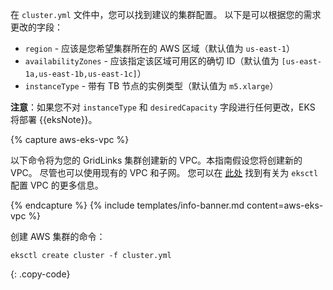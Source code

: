 在 `cluster.yml` 文件中，您可以找到建议的集群配置。
以下是可以根据您的需求更改的字段：
- `region` - 应该是您希望集群所在的 AWS 区域（默认值为 `us-east-1`）
- `availabilityZones` - 应该指定该区域可用区的确切 ID（默认值为 `[us-east-1a,us-east-1b,us-east-1c]`）
- `instanceType` - 带有 TB 节点的实例类型（默认值为 `m5.xlarge`）

**注意**：如果您不对 `instanceType` 和 `desiredCapacity` 字段进行任何更改，EKS 将部署 {{eksNote}}。

{% capture aws-eks-vpc %}

以下命令将为您的 GridLinks 集群创建新的 VPC。本指南假设您将创建新的 VPC。
尽管也可以使用现有的 VPC 和子网。
您可以在 [此处](https://eksctl.io/usage/vpc-networking/) 找到有关为 `eksctl` 配置 VPC 的更多信息。

{% endcapture %}
{% include templates/info-banner.md content=aws-eks-vpc %}

创建 AWS 集群的命令：

```
eksctl create cluster -f cluster.yml
```
{: .copy-code}